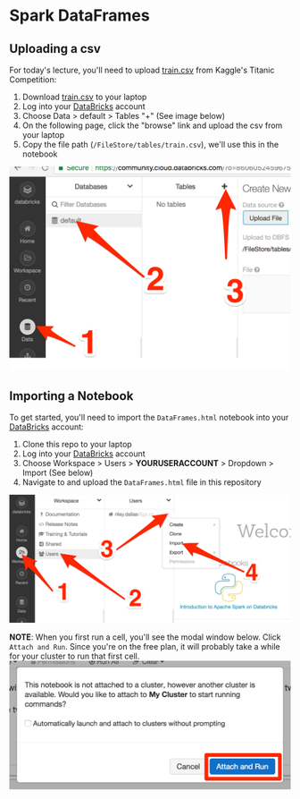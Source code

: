 # Spark DataFrames

## Uploading a csv
For today's lecture, you'll need to upload [train.csv](https://www.kaggle.com/c/titanic/data) from Kaggle's Titanic Competition:

1. Download [train.csv](https://www.kaggle.com/c/titanic/data) to your laptop
2. Log into your [DataBricks](https://community.cloud.databricks.com/) account
3. Choose Data > default > Tables "+" (See image below)
4. On the following page, click the "browse" link and upload the csv from your laptop
5. Copy the file path (`/FileStore/tables/train.csv`), we'll use this in the notebook

![](assets/upload.png)

## Importing a Notebook

To get started, you'll need to import the `DataFrames.html` notebook into your [DataBricks](https://community.cloud.databricks.com/) account:

1. Clone this repo to your laptop
2. Log into your [DataBricks](https://community.cloud.databricks.com/) account
3. Choose Workspace > Users > **YOURUSERACCOUNT** > Dropdown > Import (See below)
4. Navigate to and upload the `DataFrames.html` file in this repository

![](assets/import.png)

**NOTE**: When you first run a cell, you'll see the modal window below. Click `Attach and Run`. Since you're on the free plan, it will probably take a while for your cluster to run that first cell.
![](assets/attach.png)
